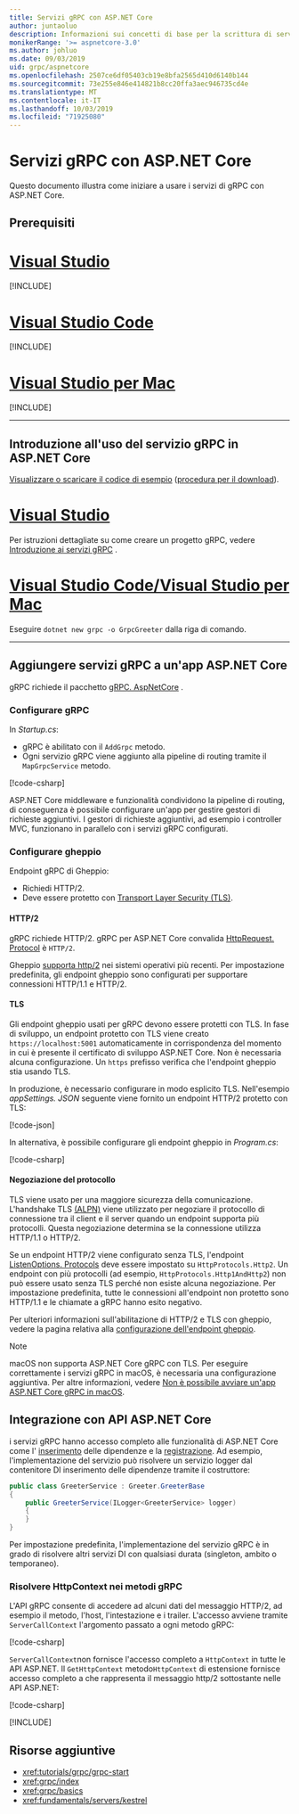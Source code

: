 ```yaml
---
title: Servizi gRPC con ASP.NET Core
author: juntaoluo
description: Informazioni sui concetti di base per la scrittura di servizi gRPC con ASP.NET Core.
monikerRange: '>= aspnetcore-3.0'
ms.author: johluo
ms.date: 09/03/2019
uid: grpc/aspnetcore
ms.openlocfilehash: 2507ce6df05403cb19e8bfa2565d410d6140b144
ms.sourcegitcommit: 73e255e846e414821b8cc20ffa3aec946735cd4e
ms.translationtype: MT
ms.contentlocale: it-IT
ms.lasthandoff: 10/03/2019
ms.locfileid: "71925080"
---
```

# <a name="grpc-services-with-aspnet-core"></a>Servizi gRPC con ASP.NET Core

Questo documento illustra come iniziare a usare i servizi di gRPC con ASP.NET Core.

## <a name="prerequisites"></a>Prerequisiti

# <a name="visual-studiotabvisual-studio"></a>[Visual Studio](#tab/visual-studio)

[!INCLUDE[](~/includes/net-core-prereqs-vs-3.0.md)]

# <a name="visual-studio-codetabvisual-studio-code"></a>[Visual Studio Code](#tab/visual-studio-code)

[!INCLUDE[](~/includes/net-core-prereqs-vsc-3.0.md)]

# <a name="visual-studio-for-mactabvisual-studio-mac"></a>[Visual Studio per Mac](#tab/visual-studio-mac)

[!INCLUDE[](~/includes/net-core-prereqs-mac-3.0.md)]

---

## <a name="get-started-with-grpc-service-in-aspnet-core"></a>Introduzione all'uso del servizio gRPC in ASP.NET Core

[Visualizzare o scaricare il codice di esempio](https://github.com/aspnet/AspNetCore.Docs/tree/master/aspnetcore/tutorials/grpc/grpc-start/sample) ([procedura per il download](xref:index#how-to-download-a-sample)).

# <a name="visual-studiotabvisual-studio"></a>[Visual Studio](#tab/visual-studio)

Per istruzioni dettagliate su come creare un progetto gRPC, vedere [Introduzione ai servizi gRPC](xref:tutorials/grpc/grpc-start) .

# <a name="visual-studio-code--visual-studio-for-mactabvisual-studio-codevisual-studio-mac"></a>[Visual Studio Code/Visual Studio per Mac](#tab/visual-studio-code+visual-studio-mac)

Eseguire `dotnet new grpc -o GrpcGreeter` dalla riga di comando.

---

## <a name="add-grpc-services-to-an-aspnet-core-app"></a>Aggiungere servizi gRPC a un'app ASP.NET Core

gRPC richiede il pacchetto [gRPC. AspNetCore](https://www.nuget.org/packages/Grpc.AspNetCore) .

### <a name="configure-grpc"></a>Configurare gRPC

In *Startup.cs*:

* gRPC è abilitato con il `AddGrpc` metodo.
* Ogni servizio gRPC viene aggiunto alla pipeline di routing tramite il `MapGrpcService` metodo.

[!code-csharp[](~/tutorials/grpc/grpc-start/sample/GrpcGreeter/Startup.cs?name=snippet&highlight=7,24)]

ASP.NET Core middleware e funzionalità condividono la pipeline di routing, di conseguenza è possibile configurare un'app per gestire gestori di richieste aggiuntivi. I gestori di richieste aggiuntivi, ad esempio i controller MVC, funzionano in parallelo con i servizi gRPC configurati.

### <a name="configure-kestrel"></a>Configurare gheppio

Endpoint gRPC di Gheppio:

* Richiedi HTTP/2.
* Deve essere protetto con [Transport Layer Security (TLS)](https://tools.ietf.org/html/rfc5246).

#### <a name="http2"></a>HTTP/2

gRPC richiede HTTP/2. gRPC per ASP.NET Core convalida [HttpRequest. Protocol](xref:Microsoft.AspNetCore.Http.HttpRequest.Protocol*) è `HTTP/2`.

Gheppio [supporta http/2](xref:fundamentals/servers/kestrel#http2-support) nei sistemi operativi più recenti. Per impostazione predefinita, gli endpoint gheppio sono configurati per supportare connessioni HTTP/1.1 e HTTP/2.

#### <a name="tls"></a>TLS

Gli endpoint gheppio usati per gRPC devono essere protetti con TLS. In fase di sviluppo, un endpoint protetto con TLS viene creato `https://localhost:5001` automaticamente in corrispondenza del momento in cui è presente il certificato di sviluppo ASP.NET Core. Non è necessaria alcuna configurazione. Un `https` prefisso verifica che l'endpoint gheppio stia usando TLS.

In produzione, è necessario configurare in modo esplicito TLS. Nell'esempio *appSettings. JSON* seguente viene fornito un endpoint HTTP/2 protetto con TLS:

[!code-json[](~/grpc/aspnetcore/sample/appsettings.json?highlight=4)]

In alternativa, è possibile configurare gli endpoint gheppio in *Program.cs*:

[!code-csharp[](~/grpc/aspnetcore/sample/Program.cs?highlight=7&name=snippet)]

#### <a name="protocol-negotiation"></a>Negoziazione del protocollo

TLS viene usato per una maggiore sicurezza della comunicazione. L'handshake TLS [(ALPN)](https://tools.ietf.org/html/rfc7301#section-3) viene utilizzato per negoziare il protocollo di connessione tra il client e il server quando un endpoint supporta più protocolli. Questa negoziazione determina se la connessione utilizza HTTP/1.1 o HTTP/2.

Se un endpoint HTTP/2 viene configurato senza TLS, l'endpoint [ListenOptions. Protocols](xref:fundamentals/servers/kestrel#listenoptionsprotocols) deve essere impostato su `HttpProtocols.Http2`. Un endpoint con più protocolli (ad esempio, `HttpProtocols.Http1AndHttp2`) non può essere usato senza TLS perché non esiste alcuna negoziazione. Per impostazione predefinita, tutte le connessioni all'endpoint non protetto sono HTTP/1.1 e le chiamate a gRPC hanno esito negativo.

Per ulteriori informazioni sull'abilitazione di HTTP/2 e TLS con gheppio, vedere la pagina relativa alla [configurazione dell'endpoint gheppio](xref:fundamentals/servers/kestrel#endpoint-configuration).

> [!NOTE]
> macOS non supporta ASP.NET Core gRPC con TLS. Per eseguire correttamente i servizi gRPC in macOS, è necessaria una configurazione aggiuntiva. Per altre informazioni, vedere [Non è possibile avviare un'app ASP.NET Core gRPC in macOS](xref:grpc/troubleshoot#unable-to-start-aspnet-core-grpc-app-on-macos).

## <a name="integration-with-aspnet-core-apis"></a>Integrazione con API ASP.NET Core

i servizi gRPC hanno accesso completo alle funzionalità di ASP.NET Core come l' [inserimento](xref:fundamentals/dependency-injection) delle dipendenze e la [registrazione](xref:fundamentals/logging/index). Ad esempio, l'implementazione del servizio può risolvere un servizio logger dal contenitore DI inserimento delle dipendenze tramite il costruttore:

```csharp
public class GreeterService : Greeter.GreeterBase
{
    public GreeterService(ILogger<GreeterService> logger)
    {
    }
}
```

Per impostazione predefinita, l'implementazione del servizio gRPC è in grado di risolvere altri servizi DI con qualsiasi durata (singleton, ambito o temporaneo).

### <a name="resolve-httpcontext-in-grpc-methods"></a>Risolvere HttpContext nei metodi gRPC

L'API gRPC consente di accedere ad alcuni dati del messaggio HTTP/2, ad esempio il metodo, l'host, l'intestazione e i trailer. L'accesso avviene tramite `ServerCallContext` l'argomento passato a ogni metodo gRPC:

[!code-csharp[](~/grpc/aspnetcore/sample/GrcpService/GreeterService.cs?highlight=3-4&name=snippet)]

`ServerCallContext`non fornisce l'accesso completo a `HttpContext` in tutte le API ASP.NET. Il `GetHttpContext` metodo`HttpContext` di estensione fornisce accesso completo a che rappresenta il messaggio http/2 sottostante nelle API ASP.NET:

[!code-csharp[](~/grpc/aspnetcore/sample/GrcpService/GreeterService2.cs?highlight=6-7&name=snippet)]

[!INCLUDE[](~/includes/gRPCazure.md)]

## <a name="additional-resources"></a>Risorse aggiuntive

* <xref:tutorials/grpc/grpc-start>
* <xref:grpc/index>
* <xref:grpc/basics>
* <xref:fundamentals/servers/kestrel>
